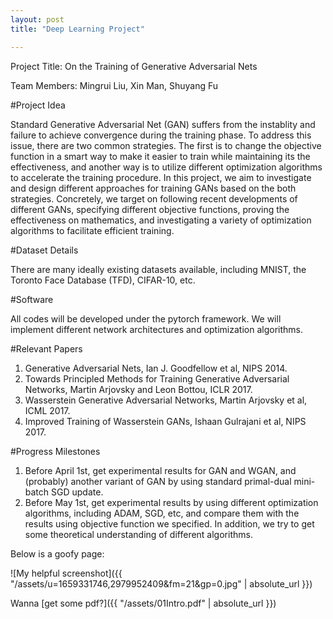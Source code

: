 ```yaml
---
layout: post
title: "Deep Learning Project"

---
```


Project Title: On the Training of Generative Adversarial Nets

Team Members: Mingrui Liu, Xin Man, Shuyang Fu

#Project Idea

Standard Generative Adversarial Net (GAN) suffers from the instablity and failure to achieve convergence during the training phase. To address this issue, there are two common strategies. The first is to change the objective function in a smart way to make it easier to train while maintaining its the effectiveness, and another way is to utilize different optimization algorithms to accelerate the training procedure. In this project, we aim to investigate and design different approaches for training GANs based on the both strategies. Concretely, we target on following recent developments of different GANs, specifying different objective functions, proving the effectiveness on mathematics, and investigating a variety of optimization algorithms to facilitate efficient training. 

#Dataset Details

There are many ideally existing datasets available, including MNIST, the Toronto Face Database (TFD), CIFAR-10, etc. 

#Software

All codes will be developed under the pytorch framework. We will implement different network architectures and optimization algorithms. 

#Relevant Papers

1. Generative Adversarial Nets, Ian J. Goodfellow et al, NIPS 2014.
2. Towards Principled Methods for Training Generative Adversarial Networks, Martin Arjovsky and Leon Bottou, ICLR 2017.
3. Wasserstein Generative Adversarial Networks, Martin Arjovsky et al, ICML 2017.
4. Improved Training of Wasserstein GANs, Ishaan Gulrajani et al, NIPS 2017.


#Progress Milestones

1. Before April 1st, get experimental results for GAN and WGAN, and (probably) another variant of GAN by using standard primal-dual mini-batch SGD update.
2. Before May 1st, get experimental results by using different optimization algorithms, including ADAM, SGD, etc, and compare them with the results using objective function we specified. In addition, we try to get some theoretical understanding of different algorithms.

Below is a goofy page:

![My helpful screenshot]({{ "/assets/u=1659331746,2979952409&fm=21&gp=0.jpg" | absolute_url }})

Wanna [get some pdf?]({{ "/assets/01Intro.pdf" | absolute_url }}) 
